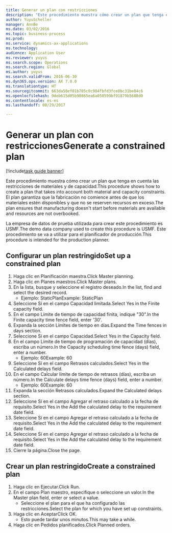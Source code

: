 ```yaml
--- 
title: Generar un plan con restricciones
description: "Este procedimiento muestra cómo crear un plan que tenga en cuenta las restricciones de materiales y de capacidad."
author: YuyuScheller
manager: AnnBe
ms.date: 03/02/2016
ms.topic: business-process
ms.prod: 
ms.service: dynamics-ax-applications
ms.technology: 
audience: Application User
ms.reviewer: yuyus
ms.search.scope: Operations
ms.search.region: Global
ms.author: yuyus
ms.search.validFrom: 2016-06-30
ms.dyn365.ops.version: AX 7.0.0
ms.translationtype: HT
ms.sourcegitcommit: 663da58ef01b705c0c984fbfd3fce8bc31be04c6
ms.openlocfilehash: 9deb615d05b90865ea6a050599bf91879b5688d0
ms.contentlocale: es-es
ms.lasthandoff: 08/29/2017

---
```

# <a name="generate-a-constrained-plan"></a><span data-ttu-id="05a56-103">Generar un plan con restricciones</span><span class="sxs-lookup"><span data-stu-id="05a56-103">Generate a constrained plan</span></span>

[!include[task guide banner](../../includes/task-guide-banner.md)]

<span data-ttu-id="05a56-104">Este procedimiento muestra cómo crear un plan que tenga en cuenta las restricciones de materiales y de capacidad.</span><span class="sxs-lookup"><span data-stu-id="05a56-104">This procedure shows how to create a plan that takes into account both material and capacity constraints.</span></span> <span data-ttu-id="05a56-105">El plan garantiza que la fabricación no comience antes de que los materiales estén disponibles y que no se reserven recursos en exceso.</span><span class="sxs-lookup"><span data-stu-id="05a56-105">The plan ensures that manufacturing doesn't start before materials are available and resources are not overbooked.</span></span> 

<span data-ttu-id="05a56-106">La empresa de datos de prueba utilizada para crear este procedimiento es USMF.</span><span class="sxs-lookup"><span data-stu-id="05a56-106">The demo data company used to create this procedure is USMF.</span></span> <span data-ttu-id="05a56-107">Este procedimiento se va a utilizar para el planificador de producción.</span><span class="sxs-lookup"><span data-stu-id="05a56-107">This procedure is intended for the production planner.</span></span>


## <a name="set-up-a-constrained-plan"></a><span data-ttu-id="05a56-108">Configurar un plan restringido</span><span class="sxs-lookup"><span data-stu-id="05a56-108">Set up a constrained plan</span></span>
1. <span data-ttu-id="05a56-109">Haga clic en Planificación maestra.</span><span class="sxs-lookup"><span data-stu-id="05a56-109">Click Master planning.</span></span>
2. <span data-ttu-id="05a56-110">Haga clic en Planes maestros.</span><span class="sxs-lookup"><span data-stu-id="05a56-110">Click Master plans.</span></span>
3. <span data-ttu-id="05a56-111">En la lista, busque y seleccione el registro deseado.</span><span class="sxs-lookup"><span data-stu-id="05a56-111">In the list, find and select the desired record.</span></span>
    * <span data-ttu-id="05a56-112">Ejemplo: StaticPlan</span><span class="sxs-lookup"><span data-stu-id="05a56-112">Example: StaticPlan</span></span>  
4. <span data-ttu-id="05a56-113">Seleccione Sí en el campo Capacidad limitada.</span><span class="sxs-lookup"><span data-stu-id="05a56-113">Select Yes in the Finite capacity field.</span></span>
5. <span data-ttu-id="05a56-114">En el campo Límite de tiempo de capacidad finita, indique "30".</span><span class="sxs-lookup"><span data-stu-id="05a56-114">In the Finite capacity time fence field, enter '30'.</span></span>
6. <span data-ttu-id="05a56-115">Expanda la sección Límites de tiempo en días.</span><span class="sxs-lookup"><span data-stu-id="05a56-115">Expand the Time fences in days section.</span></span>
7. <span data-ttu-id="05a56-116">Seleccione Sí en el campo Capacidad.</span><span class="sxs-lookup"><span data-stu-id="05a56-116">Select Yes in the Capacity field.</span></span>
8. <span data-ttu-id="05a56-117">En el campo Límite de tiempo de programación de capacidad (días), escriba un número.</span><span class="sxs-lookup"><span data-stu-id="05a56-117">In the Capacity scheduling time fence (days) field, enter a number.</span></span>
    * <span data-ttu-id="05a56-118">Ejemplo: 60</span><span class="sxs-lookup"><span data-stu-id="05a56-118">Example: 60</span></span>  
9. <span data-ttu-id="05a56-119">Seleccione Sí en el campo Retrasos calculados.</span><span class="sxs-lookup"><span data-stu-id="05a56-119">Select Yes in the Calculated delays field.</span></span>
10. <span data-ttu-id="05a56-120">En el campo Calcular límite de tiempo de retrasos (días), escriba un número.</span><span class="sxs-lookup"><span data-stu-id="05a56-120">In the Calculate delays time fence (days) field, enter a number.</span></span>
    * <span data-ttu-id="05a56-121">Ejemplo: 60</span><span class="sxs-lookup"><span data-stu-id="05a56-121">Example: 60</span></span>  
11. <span data-ttu-id="05a56-122">Expanda la sección Retrasos calculados.</span><span class="sxs-lookup"><span data-stu-id="05a56-122">Expand the Calculated delays section.</span></span>
12. <span data-ttu-id="05a56-123">Seleccione Sí en el campo Agregar el retraso calculado a la fecha de requisito.</span><span class="sxs-lookup"><span data-stu-id="05a56-123">Select Yes in the Add the calculated delay to the requirement date field.</span></span>
13. <span data-ttu-id="05a56-124">Seleccione Sí en el campo Agregar el retraso calculado a la fecha de requisito.</span><span class="sxs-lookup"><span data-stu-id="05a56-124">Select Yes in the Add the calculated delay to the requirement date field.</span></span>
14. <span data-ttu-id="05a56-125">Seleccione Sí en el campo Agregar el retraso calculado a la fecha de requisito.</span><span class="sxs-lookup"><span data-stu-id="05a56-125">Select Yes in the Add the calculated delay to the requirement date field.</span></span>
15. <span data-ttu-id="05a56-126">Cierre la página.</span><span class="sxs-lookup"><span data-stu-id="05a56-126">Close the page.</span></span>

## <a name="create-a-constrained-plan"></a><span data-ttu-id="05a56-127">Crear un plan restringido</span><span class="sxs-lookup"><span data-stu-id="05a56-127">Create a constrained plan</span></span>
1. <span data-ttu-id="05a56-128">Haga clic en Ejecutar.</span><span class="sxs-lookup"><span data-stu-id="05a56-128">Click Run.</span></span>
2. <span data-ttu-id="05a56-129">En el campo Plan maestro, especifique o seleccione un valor.</span><span class="sxs-lookup"><span data-stu-id="05a56-129">In the Master plan field, enter or select a value.</span></span>
    * <span data-ttu-id="05a56-130">Seleccione el plan para el que ha configurado las restricciones.</span><span class="sxs-lookup"><span data-stu-id="05a56-130">Select the plan for which you have set up constraints.</span></span>  
3. <span data-ttu-id="05a56-131">Haga clic en Aceptar</span><span class="sxs-lookup"><span data-stu-id="05a56-131">Click OK.</span></span>
    * <span data-ttu-id="05a56-132">Esto puede tardar unos minutos.</span><span class="sxs-lookup"><span data-stu-id="05a56-132">This may take a while.</span></span>  
4. <span data-ttu-id="05a56-133">Haga clic en Pedidos planificados.</span><span class="sxs-lookup"><span data-stu-id="05a56-133">Click Planned orders.</span></span>


